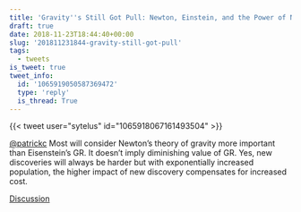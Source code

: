 ```yaml
---
title: 'Gravity''s Still Got Pull: Newton, Einstein, and the Power of Numbers'
draft: true
date: 2018-11-23T18:44:40+00:00
slug: '201811231844-gravity-still-got-pull'
tags:
  - tweets
is_tweet: true
tweet_info:
  id: '1065919050587369472'
  type: 'reply'
  is_thread: True
---
```




{{< tweet user="sytelus" id="1065918067161493504" >}}

[@patrickc](https://x.com/patrickc) Most will consider Newton’s theory of gravity more important  than Eisenstein’s GR. It doesn’t imply diminishing value of GR. Yes, new discoveries will always be harder but with exponentially increased population, the higher impact of new discovery compensates for increased cost.

[Discussion](https://x.com/sytelus/status/1065919050587369472)
